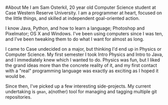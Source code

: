 #About Me
I am Sam Osterkil, 20 year old Computer Science student at Case Western Reserve University.  I am a programmer at heart, focused on the little things, and skilled at independent goal-oriented action.  

I know Java, Python, and how to learn a language; Photoshop and Pixelmator; OS X and Windows.  I've been using computers since I was ten, and I've been tweaking them to do what I want for almost as long.  

I came to Case undecided on a major, but thinking I'd end up in Physics or Computer Science.  My first semester I took Intro Physics and Intro to Java, and I immediately knew which I wanted to do.  Physics was fun, but I liked the grand ideas more than the concrete reality of it, and my first contact with a "real" programming language was exactly as exciting as I hoped it would be.  

Since then, I've picked up a few interesting side-projects.  My current undertaking is `gman`, a(nother) tool for managing and tagging multiple git repositories.